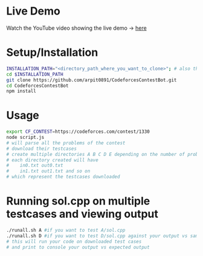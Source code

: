 # Live Demo
Watch the YouTube video showing the live demo -> [here](https://www.youtube.com/watch?v=MXYmbJO4bqU)

# Setup/Installation
```bash
INSTALLATION_PATH="<directory_path_where_you_want_to_clone>"; # also the dir where you will write solution
cd $INSTALLATION_PATH
git clone https://github.com/arpit0891/CodeforcesContestBot.git
cd CodeforcesContestBot
npm install
```

# Usage
```bash
export CF_CONTEST=https://codeforces.com/contest/1330
node script.js
# will parse all the problems of the contest
# download their testcases
# create multiple directories A B C D E depending on the number of problems in contest
# each directory created will have 
#    in0.txt out0.txt 
#    in1.txt out1.txt and so on 
# which represent the testcases downloaded
```

# Running sol.cpp on multiple testcases and viewing output
```bash
./runall.sh A #if you want to test A/sol.cpp
./runall.sh D #if you want to test D/sol.cpp against your output vs sample output
# this will run your code on downloaded test cases
# and print to console your output vs expected output
```
